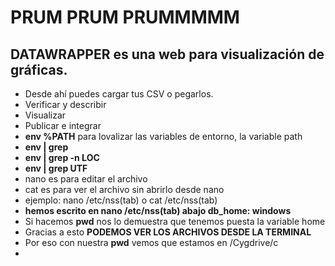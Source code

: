 # PRUM PRUM PRUMMMMM

## **DATAWRAPPER** es una web para visualización de gráficas.
- Desde ahí puedes cargar tus CSV o pegarlos.
- Verificar y describir
- Visualizar
- Publicar e integrar
- **env %PATH** para lovalizar las variables de entorno, la variable path
- **env | grep**
- **env | grep -n LOC**
- **env | grep UTF**
- nano es para editar el archivo
- cat es para ver el archivo sin abrirlo desde nano
- ejemplo: nano /etc/nss(tab) o cat /etc/nss(tab)
- **hemos escrito en nano /etc/nss(tab) abajo db_home: windows**
- Si hacemos **pwd** nos lo demuestra que tenemos puesta la variable home
- Gracias a esto **PODEMOS VER LOS ARCHIVOS DESDE LA TERMINAL**
- Por eso con nuestra **pwd** vemos que estamos en /Cygdrive/c
- 

